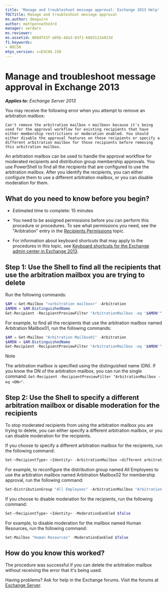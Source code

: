 ```yaml
---
title: 'Manage and troubleshoot message approval: Exchange 2013 Help'
TOCTitle: Manage and troubleshoot message approval
ms.author: dmaguire
author: mattpennathe3rd
manager: serdars
ms.reviewer:
ms.assetid: 860df43f-a05b-4da3-83f1-68d3123a923d
f1.keywords:
- NOCSH
mtps_version: v=EXCHG.150
---
```


# Manage and troubleshoot message approval in Exchange 2013

_**Applies to:** Exchange Server 2013_

You may receive the following error when you attempt to remove an arbitration mailbox:

 `Can't remove the arbitration mailbox < mailbox> because it's being used for the approval workflow for existing recipients that have either membership restrictions or moderation enabled. You should either disable the approval features on those recipients or specify a different arbitration mailbox for those recipients before removing this arbitration mailbox.`

An arbitration mailbox can be used to handle the approval workflow for moderated recipients and distribution group membership approvals. You use PowerShell to find all the recipients that are configured to use the arbitration mailbox. After you identify the recipients, you can either configure them to use a different arbitration mailbox, or you can disable moderation for them.

## What do you need to know before you begin?

- Estimated time to complete: 15 minutes

- You need to be assigned permissions before you can perform this procedure or procedures. To see what permissions you need, see the "Aribtration" entry in the [Recipients Permissions](recipients-permissions-exchange-2013-help.md) topic.

- For information about keyboard shortcuts that may apply to the procedures in this topic, see [Keyboard shortcuts for the Exchange admin center in Exchange 2013](keyboard-shortcuts-in-the-exchange-admin-center-2013-help.md).

## Step 1: Use the Shell to find all the recipients that use the arbitration mailbox you are trying to delete

Run the following commands:

```powershell
$AM = Get-Mailbox "<arbitration mailbox>" -Arbitration
$AMDN = $AM.DistinguishedName
Get-Recipient -RecipientPreviewFilter "ArbitrationMailbox -eq '$AMDN'"

```

For example, to find all the recipients that use the arbitration mailbox named Arbitration Mailbox01, run the following commands:

```powershell
$AM = Get-Mailbox "Arbitration Mailbox01" -Arbitration
$AMDN = $AM.DistinguishedName
Get-Recipient -RecipientPreviewFilter "ArbitrationMailbox -eq '$AMDN'"

```

> [!NOTE]
> The arbitration mailbox is specified using the distinguished name (DN). If you know the DN of the arbitration mailbox, you can run the single command: `Get-Recipient -RecipientPreviewFilter "ArbitrationMailbox -eq <DN>"`.

## Step 2: Use the Shell to specify a different arbitration mailbox or disable moderation for the recipients

To stop moderated recipients from using the arbitration mailbox you are trying to delete, you can either specify a different arbitration mailbox, or you can disable moderation for the recipients.

If you choose to specify a different arbitration mailbox for the recipients, run the following command:

```powershell
Set-<RecipientType> <Identity> -ArbitrationMailbox <different arbitration mailbox>

```

For example, to reconfigure the distribution group named All Employees to use the arbitration mailbox named Arbitration Mailbox02 for membership approval, run the following command:

```powershell
Set-DistributionGroup "All Employees" -ArbitrationMailbox "Arbitration Mailbox02"

```

If you choose to disable moderation for the recipients, run the following command:

```powershell
Set-<RecipientType> <Identity> -ModerationEanbled $false

```

For example, to disable moderation for the mailbox named Human Resources, run the following command:

```powershell
Set-Mailbox "Human Resources" -ModerationEanbled $false

```

## How do you know this worked?

The procedure was successful if you can delete the arbitration mailbox without receiving the error that it's being used.

Having problems? Ask for help in the Exchange forums. Visit the forums at [Exchange Server](https://go.microsoft.com/fwlink/p/?linkId=60612).
